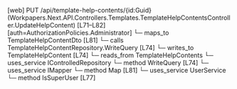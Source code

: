 [web] PUT /api/template-help-contents/{id:Guid}  (Workpapers.Next.API.Controllers.Templates.TemplateHelpContentsController.UpdateHelpContent)  [L71–L82] [auth=AuthorizationPolicies.Administrator]
  └─ maps_to TemplateHelpContentDto [L81]
  └─ calls TemplateHelpContentRepository.WriteQuery [L74]
  └─ writes_to TemplateHelpContent [L74]
    └─ reads_from TemplateHelpContents
  └─ uses_service IControlledRepository<TemplateHelpContent>
    └─ method WriteQuery [L74]
  └─ uses_service IMapper
    └─ method Map [L81]
  └─ uses_service UserService
    └─ method IsSuperUser [L77]

